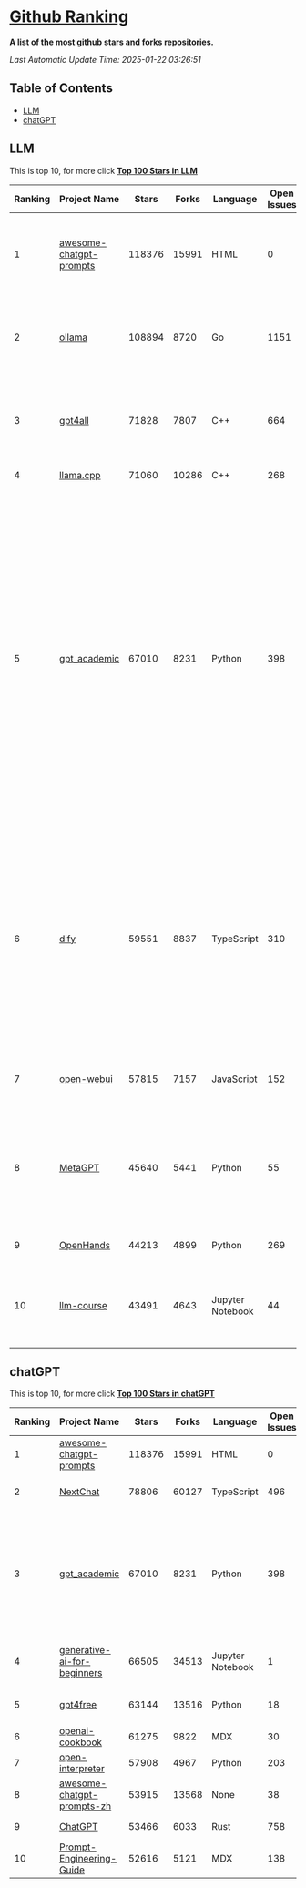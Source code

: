 [Github Ranking](./README.md)
==========

**A list of the most github stars and forks repositories.**

*Last Automatic Update Time: 2025-01-22 03:26:51*

## Table of Contents
 * [LLM](#LLM)
 * [chatGPT](#chatGPT)

## LLM

This is top 10, for more click **[Top 100 Stars in LLM](Top100/LLM.md)**

| Ranking | Project Name | Stars | Forks | Language | Open Issues | Description | Last Commit |
| ------- | ------------ | ----- | ----- | -------- | ----------- | ----------- | ----------- |
| 1 | [awesome-chatgpt-prompts](https://github.com/f/awesome-chatgpt-prompts) | 118376 | 15991 | HTML | 0 | This repo includes ChatGPT prompt curation to use ChatGPT and other LLM tools better. | 2025-01-14T08:29:16Z |
| 2 | [ollama](https://github.com/ollama/ollama) | 108894 | 8720 | Go | 1151 | Get up and running with Llama 3.3, Phi 4, Gemma 2, and other large language models. | 2025-01-22T01:48:19Z |
| 3 | [gpt4all](https://github.com/nomic-ai/gpt4all) | 71828 | 7807 | C++ | 664 | GPT4All: Run Local LLMs on Any Device. Open-source and available for commercial use. | 2025-01-22T00:22:07Z |
| 4 | [llama.cpp](https://github.com/ggerganov/llama.cpp) | 71060 | 10286 | C++ | 268 | LLM inference in C/C++ | 2025-01-21T15:00:14Z |
| 5 | [gpt_academic](https://github.com/binary-husky/gpt_academic) | 67010 | 8231 | Python | 398 | 为GPT/GLM等LLM大语言模型提供实用化交互接口，特别优化论文阅读/润色/写作体验，模块化设计，支持自定义快捷按钮&函数插件，支持Python和C++等项目剖析&自译解功能，PDF/LaTex论文翻译&总结功能，支持并行问询多种LLM模型，支持chatglm3等本地模型。接入通义千问, deepseekcoder, 讯飞星火, 文心一言, llama2, rwkv, claude2, moss等。 | 2025-01-21T17:50:40Z |
| 6 | [dify](https://github.com/langgenius/dify) | 59551 | 8837 | TypeScript | 310 | Dify is an open-source LLM app development platform. Dify's intuitive interface combines AI workflow, RAG pipeline, agent capabilities, model management, observability features and more, letting you quickly go from prototype to production. | 2025-01-22T03:01:46Z |
| 7 | [open-webui](https://github.com/open-webui/open-webui) | 57815 | 7157 | JavaScript | 152 | User-friendly AI Interface (Supports Ollama, OpenAI API, ...) | 2025-01-22T02:14:23Z |
| 8 | [MetaGPT](https://github.com/geekan/MetaGPT) | 45640 | 5441 | Python | 55 | 🌟 The Multi-Agent Framework: First AI Software Company, Towards Natural Language Programming | 2024-12-18T02:20:32Z |
| 9 | [OpenHands](https://github.com/All-Hands-AI/OpenHands) | 44213 | 4899 | Python | 269 | 🙌 OpenHands: Code Less, Make More | 2025-01-22T02:25:25Z |
| 10 | [llm-course](https://github.com/mlabonne/llm-course) | 43491 | 4643 | Jupyter Notebook | 44 | Course to get into Large Language Models (LLMs) with roadmaps and Colab notebooks. | 2025-01-18T14:54:55Z |


## chatGPT

This is top 10, for more click **[Top 100 Stars in chatGPT](Top100/chatGPT.md)**

| Ranking | Project Name | Stars | Forks | Language | Open Issues | Description | Last Commit |
| ------- | ------------ | ----- | ----- | -------- | ----------- | ----------- | ----------- |
| 1 | [awesome-chatgpt-prompts](https://github.com/f/awesome-chatgpt-prompts) | 118376 | 15991 | HTML | 0 | This repo includes ChatGPT prompt curation to use ChatGPT and other LLM tools better. | 2025-01-14T08:29:16Z |
| 2 | [NextChat](https://github.com/ChatGPTNextWeb/NextChat) | 78806 | 60127 | TypeScript | 496 | ✨ Local and Fast AI Assistant. Support: Web \| iOS \| MacOS \| Android \|  Linux \| Windows | 2025-01-20T11:18:08Z |
| 3 | [gpt_academic](https://github.com/binary-husky/gpt_academic) | 67010 | 8231 | Python | 398 | 为GPT/GLM等LLM大语言模型提供实用化交互接口，特别优化论文阅读/润色/写作体验，模块化设计，支持自定义快捷按钮&函数插件，支持Python和C++等项目剖析&自译解功能，PDF/LaTex论文翻译&总结功能，支持并行问询多种LLM模型，支持chatglm3等本地模型。接入通义千问, deepseekcoder, 讯飞星火, 文心一言, llama2, rwkv, claude2, moss等。 | 2025-01-21T17:50:40Z |
| 4 | [generative-ai-for-beginners](https://github.com/microsoft/generative-ai-for-beginners) | 66505 | 34513 | Jupyter Notebook | 1 | 21 Lessons, Get Started Building with Generative AI  🔗 https://microsoft.github.io/generative-ai-for-beginners/ | 2025-01-15T13:51:04Z |
| 5 | [gpt4free](https://github.com/xtekky/gpt4free) | 63144 | 13516 | Python | 18 | The official gpt4free repository \| various collection of powerful language models | 2025-01-15T23:31:22Z |
| 6 | [openai-cookbook](https://github.com/openai/openai-cookbook) | 61275 | 9822 | MDX | 30 | Examples and guides for using the OpenAI API | 2025-01-21T22:25:40Z |
| 7 | [open-interpreter](https://github.com/OpenInterpreter/open-interpreter) | 57908 | 4967 | Python | 203 | A natural language interface for computers | 2025-01-18T22:17:28Z |
| 8 | [awesome-chatgpt-prompts-zh](https://github.com/PlexPt/awesome-chatgpt-prompts-zh) | 53915 | 13568 | None | 38 | ChatGPT 中文调教指南。各种场景使用指南。学习怎么让它听你的话。 | 2025-01-01T08:34:33Z |
| 9 | [ChatGPT](https://github.com/lencx/ChatGPT) | 53466 | 6033 | Rust | 758 | 🔮 ChatGPT Desktop Application (Mac, Windows and Linux) | 2024-08-29T17:58:11Z |
| 10 | [Prompt-Engineering-Guide](https://github.com/dair-ai/Prompt-Engineering-Guide) | 52616 | 5121 | MDX | 138 | 🐙 Guides, papers, lecture, notebooks and resources for prompt engineering | 2025-01-21T20:22:08Z |

